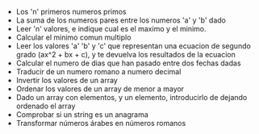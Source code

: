 - Los 'n' primeros numeros primos
- La suma de los numeros pares entre los numeros 'a' y 'b' dado
- Leer 'n' valores, e indique cual es el maximo y el minimo.
- Calcular el minimo comun multiplo
- Leer los valores 'a' 'b' y 'c' que representan una ecuacion de segundo grado (ax^2 + bx + c), y te devuelva los resultados de la ecuacion
- Calcular el numero de dias que han pasado entre dos fechas dadas
- Traducir de un numero romano a numero decimal
- Invertir los valores de un array
- Ordenar los valores de un array de menor a mayor
- Dado un array con elementos, y un elemento, introducirlo de dejando ordenado el array
- Comprobar si un string es un anagrama
- Transformar números árabes en números romanos